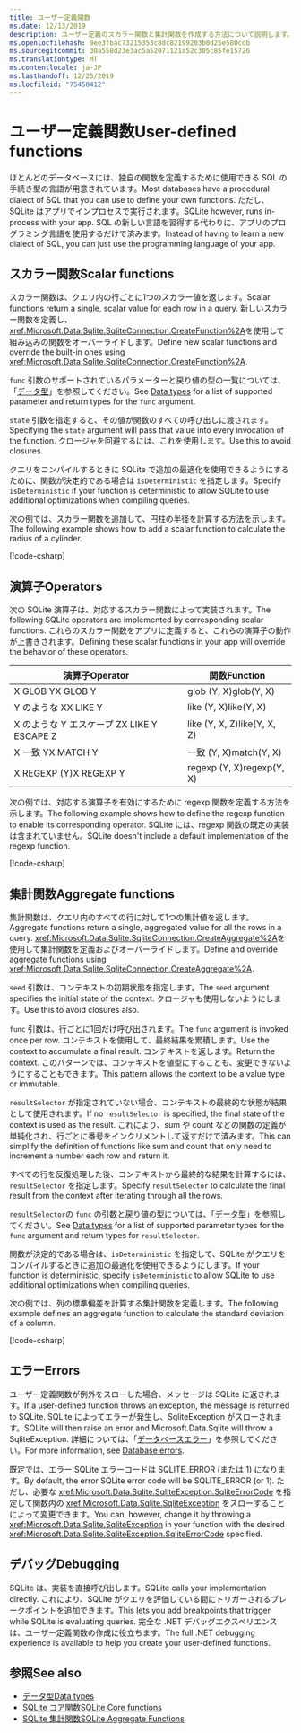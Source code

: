 ```yaml
---
title: ユーザー定義関数
ms.date: 12/13/2019
description: ユーザー定義のスカラー関数と集計関数を作成する方法について説明します。
ms.openlocfilehash: 9ee3fbac73215353c8dc82199203b0d25e580cdb
ms.sourcegitcommit: 30a558d23e3ac5a52071121a52c305c85fe15726
ms.translationtype: MT
ms.contentlocale: ja-JP
ms.lasthandoff: 12/25/2019
ms.locfileid: "75450412"
---
```

# <a name="user-defined-functions"></a><span data-ttu-id="d7589-103">ユーザー定義関数</span><span class="sxs-lookup"><span data-stu-id="d7589-103">User-defined functions</span></span>

<span data-ttu-id="d7589-104">ほとんどのデータベースには、独自の関数を定義するために使用できる SQL の手続き型の言語が用意されています。</span><span class="sxs-lookup"><span data-stu-id="d7589-104">Most databases have a procedural dialect of SQL that you can use to define your own functions.</span></span> <span data-ttu-id="d7589-105">ただし、SQLite はアプリでインプロセスで実行されます。</span><span class="sxs-lookup"><span data-stu-id="d7589-105">SQLite however, runs in-process with your app.</span></span> <span data-ttu-id="d7589-106">SQL の新しい言語を習得する代わりに、アプリのプログラミング言語を使用するだけで済みます。</span><span class="sxs-lookup"><span data-stu-id="d7589-106">Instead of having to learn a new dialect of SQL, you can just use the programming language of your app.</span></span>

## <a name="scalar-functions"></a><span data-ttu-id="d7589-107">スカラー関数</span><span class="sxs-lookup"><span data-stu-id="d7589-107">Scalar functions</span></span>

<span data-ttu-id="d7589-108">スカラー関数は、クエリ内の行ごとに1つのスカラー値を返します。</span><span class="sxs-lookup"><span data-stu-id="d7589-108">Scalar functions return a single, scalar value for each row in a query.</span></span> <span data-ttu-id="d7589-109">新しいスカラー関数を定義し、<xref:Microsoft.Data.Sqlite.SqliteConnection.CreateFunction%2A>を使用して組み込みの関数をオーバーライドします。</span><span class="sxs-lookup"><span data-stu-id="d7589-109">Define new scalar functions and override the built-in ones using <xref:Microsoft.Data.Sqlite.SqliteConnection.CreateFunction%2A>.</span></span>

<span data-ttu-id="d7589-110">`func` 引数のサポートされているパラメーターと戻り値の型の一覧については、「[データ型](types.md)」を参照してください。</span><span class="sxs-lookup"><span data-stu-id="d7589-110">See [Data types](types.md) for a list of supported parameter and return types for the `func` argument.</span></span>

<span data-ttu-id="d7589-111">`state` 引数を指定すると、その値が関数のすべての呼び出しに渡されます。</span><span class="sxs-lookup"><span data-stu-id="d7589-111">Specifying the `state` argument will pass that value into every invocation of the function.</span></span> <span data-ttu-id="d7589-112">クロージャを回避するには、これを使用します。</span><span class="sxs-lookup"><span data-stu-id="d7589-112">Use this to avoid closures.</span></span>

<span data-ttu-id="d7589-113">クエリをコンパイルするときに SQLite で追加の最適化を使用できるようにするために、関数が決定的である場合は `isDeterministic` を指定します。</span><span class="sxs-lookup"><span data-stu-id="d7589-113">Specify `isDeterministic` if your function is deterministic to allow SQLite to use additional optimizations when compiling queries.</span></span>

<span data-ttu-id="d7589-114">次の例では、スカラー関数を追加して、円柱の半径を計算する方法を示します。</span><span class="sxs-lookup"><span data-stu-id="d7589-114">The following example shows how to add a scalar function to calculate the radius of a cylinder.</span></span>

[!code-csharp[](../../../../samples/snippets/standard/data/sqlite/ScalarFunctionSample/Program.cs?name=snippet_CreateFunction)]

## <a name="operators"></a><span data-ttu-id="d7589-115">演算子</span><span class="sxs-lookup"><span data-stu-id="d7589-115">Operators</span></span>

<span data-ttu-id="d7589-116">次の SQLite 演算子は、対応するスカラー関数によって実装されます。</span><span class="sxs-lookup"><span data-stu-id="d7589-116">The following SQLite operators are implemented by corresponding scalar functions.</span></span> <span data-ttu-id="d7589-117">これらのスカラー関数をアプリに定義すると、これらの演算子の動作が上書きされます。</span><span class="sxs-lookup"><span data-stu-id="d7589-117">Defining these scalar functions in your app will override the behavior of these operators.</span></span>

| <span data-ttu-id="d7589-118">演算子</span><span class="sxs-lookup"><span data-stu-id="d7589-118">Operator</span></span>          | <span data-ttu-id="d7589-119">関数</span><span class="sxs-lookup"><span data-stu-id="d7589-119">Function</span></span>      |
| ----------------- | ------------- |
| <span data-ttu-id="d7589-120">X GLOB Y</span><span class="sxs-lookup"><span data-stu-id="d7589-120">X GLOB Y</span></span>          | <span data-ttu-id="d7589-121">glob (Y, X)</span><span class="sxs-lookup"><span data-stu-id="d7589-121">glob(Y, X)</span></span>    |
| <span data-ttu-id="d7589-122">Y のような X</span><span class="sxs-lookup"><span data-stu-id="d7589-122">X LIKE Y</span></span>          | <span data-ttu-id="d7589-123">like (Y, X)</span><span class="sxs-lookup"><span data-stu-id="d7589-123">like(Y, X)</span></span>    |
| <span data-ttu-id="d7589-124">X のような Y エスケープ Z</span><span class="sxs-lookup"><span data-stu-id="d7589-124">X LIKE Y ESCAPE Z</span></span> | <span data-ttu-id="d7589-125">like (Y, X, Z)</span><span class="sxs-lookup"><span data-stu-id="d7589-125">like(Y, X, Z)</span></span> |
| <span data-ttu-id="d7589-126">X 一致 Y</span><span class="sxs-lookup"><span data-stu-id="d7589-126">X MATCH Y</span></span>         | <span data-ttu-id="d7589-127">一致 (Y, X)</span><span class="sxs-lookup"><span data-stu-id="d7589-127">match(Y, X)</span></span>   |
| <span data-ttu-id="d7589-128">X REGEXP (Y)</span><span class="sxs-lookup"><span data-stu-id="d7589-128">X REGEXP Y</span></span>        | <span data-ttu-id="d7589-129">regexp (Y, X)</span><span class="sxs-lookup"><span data-stu-id="d7589-129">regexp(Y, X)</span></span>  |

<span data-ttu-id="d7589-130">次の例では、対応する演算子を有効にするために regexp 関数を定義する方法を示します。</span><span class="sxs-lookup"><span data-stu-id="d7589-130">The following example shows how to define the regexp function to enable its corresponding operator.</span></span> <span data-ttu-id="d7589-131">SQLite には、regexp 関数の既定の実装は含まれていません。</span><span class="sxs-lookup"><span data-stu-id="d7589-131">SQLite doesn't include a default implementation of the regexp function.</span></span>

[!code-csharp[](../../../../samples/snippets/standard/data/sqlite/RegularExpressionSample/Program.cs?name=snippet_Regex)]

## <a name="aggregate-functions"></a><span data-ttu-id="d7589-132">集計関数</span><span class="sxs-lookup"><span data-stu-id="d7589-132">Aggregate functions</span></span>

<span data-ttu-id="d7589-133">集計関数は、クエリ内のすべての行に対して1つの集計値を返します。</span><span class="sxs-lookup"><span data-stu-id="d7589-133">Aggregate functions return a single, aggregated value for all the rows in a query.</span></span> <span data-ttu-id="d7589-134"><xref:Microsoft.Data.Sqlite.SqliteConnection.CreateAggregate%2A>を使用して集計関数を定義およびオーバーライドします。</span><span class="sxs-lookup"><span data-stu-id="d7589-134">Define and override aggregate functions using <xref:Microsoft.Data.Sqlite.SqliteConnection.CreateAggregate%2A>.</span></span>

<span data-ttu-id="d7589-135">`seed` 引数は、コンテキストの初期状態を指定します。</span><span class="sxs-lookup"><span data-stu-id="d7589-135">The `seed` argument specifies the initial state of the context.</span></span> <span data-ttu-id="d7589-136">クロージャも使用しないようにします。</span><span class="sxs-lookup"><span data-stu-id="d7589-136">Use this to avoid closures also.</span></span>

<span data-ttu-id="d7589-137">`func` 引数は、行ごとに1回だけ呼び出されます。</span><span class="sxs-lookup"><span data-stu-id="d7589-137">The `func` argument is invoked once per row.</span></span> <span data-ttu-id="d7589-138">コンテキストを使用して、最終結果を累積します。</span><span class="sxs-lookup"><span data-stu-id="d7589-138">Use the context to accumulate a final result.</span></span> <span data-ttu-id="d7589-139">コンテキストを返します。</span><span class="sxs-lookup"><span data-stu-id="d7589-139">Return the context.</span></span> <span data-ttu-id="d7589-140">このパターンでは、コンテキストを値型にすることも、変更できないようにすることもできます。</span><span class="sxs-lookup"><span data-stu-id="d7589-140">This pattern allows the context to be a value type or immutable.</span></span>

<span data-ttu-id="d7589-141">`resultSelector` が指定されていない場合、コンテキストの最終的な状態が結果として使用されます。</span><span class="sxs-lookup"><span data-stu-id="d7589-141">If no `resultSelector` is specified, the final state of the context is used as the result.</span></span> <span data-ttu-id="d7589-142">これにより、sum や count などの関数の定義が単純化され、行ごとに番号をインクリメントして返すだけで済みます。</span><span class="sxs-lookup"><span data-stu-id="d7589-142">This can simplify the definition of functions like sum and count that only need to increment a number each row and return it.</span></span>

<span data-ttu-id="d7589-143">すべての行を反復処理した後、コンテキストから最終的な結果を計算するには、`resultSelector` を指定します。</span><span class="sxs-lookup"><span data-stu-id="d7589-143">Specify `resultSelector` to calculate the final result from the context after iterating through all the rows.</span></span>

<span data-ttu-id="d7589-144">`resultSelector`の `func` の引数と戻り値の型については、「[データ型](types.md)」を参照してください。</span><span class="sxs-lookup"><span data-stu-id="d7589-144">See [Data types](types.md) for a list of supported parameter types for the `func` argument and return types for `resultSelector`.</span></span>

<span data-ttu-id="d7589-145">関数が決定的である場合は、`isDeterministic` を指定して、SQLite がクエリをコンパイルするときに追加の最適化を使用できるようにします。</span><span class="sxs-lookup"><span data-stu-id="d7589-145">If your function is deterministic, specify `isDeterministic` to allow SQLite to use additional optimizations when compiling queries.</span></span>

<span data-ttu-id="d7589-146">次の例では、列の標準偏差を計算する集計関数を定義します。</span><span class="sxs-lookup"><span data-stu-id="d7589-146">The following example defines an aggregate function to calculate the standard deviation of a column.</span></span>

[!code-csharp[](../../../../samples/snippets/standard/data/sqlite/AggregateFunctionSample/Program.cs?name=snippet_CreateAggregate)]

## <a name="errors"></a><span data-ttu-id="d7589-147">エラー</span><span class="sxs-lookup"><span data-stu-id="d7589-147">Errors</span></span>

<span data-ttu-id="d7589-148">ユーザー定義関数が例外をスローした場合、メッセージは SQLite に返されます。</span><span class="sxs-lookup"><span data-stu-id="d7589-148">If a user-defined function throws an exception, the message is returned to SQLite.</span></span> <span data-ttu-id="d7589-149">SQLite によってエラーが発生し、SqliteException がスローされます。</span><span class="sxs-lookup"><span data-stu-id="d7589-149">SQLite will then raise an error and Microsoft.Data.Sqlite will throw a SqliteException.</span></span> <span data-ttu-id="d7589-150">詳細については、「[データベースエラー](database-errors.md)」を参照してください。</span><span class="sxs-lookup"><span data-stu-id="d7589-150">For more information, see [Database errors](database-errors.md).</span></span>

<span data-ttu-id="d7589-151">既定では、エラー SQLite エラーコードは SQLITE_ERROR (または 1) になります。</span><span class="sxs-lookup"><span data-stu-id="d7589-151">By default, the error SQLite error code will be SQLITE_ERROR (or 1).</span></span> <span data-ttu-id="d7589-152">ただし、必要な <xref:Microsoft.Data.Sqlite.SqliteException.SqliteErrorCode> を指定して関数内の <xref:Microsoft.Data.Sqlite.SqliteException> をスローすることによって変更できます。</span><span class="sxs-lookup"><span data-stu-id="d7589-152">You can, however, change it by throwing a <xref:Microsoft.Data.Sqlite.SqliteException> in your function with the desired <xref:Microsoft.Data.Sqlite.SqliteException.SqliteErrorCode> specified.</span></span>

## <a name="debugging"></a><span data-ttu-id="d7589-153">デバッグ</span><span class="sxs-lookup"><span data-stu-id="d7589-153">Debugging</span></span>

<span data-ttu-id="d7589-154">SQLite は、実装を直接呼び出します。</span><span class="sxs-lookup"><span data-stu-id="d7589-154">SQLite calls your implementation directly.</span></span> <span data-ttu-id="d7589-155">これにより、SQLite がクエリを評価している間にトリガーされるブレークポイントを追加できます。</span><span class="sxs-lookup"><span data-stu-id="d7589-155">This lets you add breakpoints that trigger while SQLite is evaluating queries.</span></span> <span data-ttu-id="d7589-156">完全な .NET デバッグエクスペリエンスは、ユーザー定義関数の作成に役立ちます。</span><span class="sxs-lookup"><span data-stu-id="d7589-156">The full .NET debugging experience is available to help you create your user-defined functions.</span></span>

## <a name="see-also"></a><span data-ttu-id="d7589-157">参照</span><span class="sxs-lookup"><span data-stu-id="d7589-157">See also</span></span>

* [<span data-ttu-id="d7589-158">データ型</span><span class="sxs-lookup"><span data-stu-id="d7589-158">Data types</span></span>](types.md)
* [<span data-ttu-id="d7589-159">SQLite コア関数</span><span class="sxs-lookup"><span data-stu-id="d7589-159">SQLite Core functions</span></span>](https://www.sqlite.org/lang_corefunc.html)
* [<span data-ttu-id="d7589-160">SQLite 集計関数</span><span class="sxs-lookup"><span data-stu-id="d7589-160">SQLite Aggregate Functions</span></span>](https://www.sqlite.org/lang_aggfunc.html)
